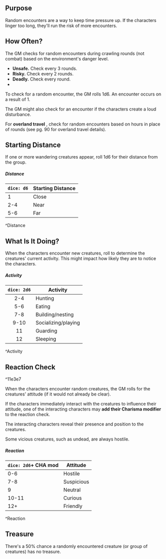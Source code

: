 ## Purpose
Random encounters are a way to keep time pressure up. If the characters linger too long, they'll run the risk of more encounters.

## How Often?
The GM checks for random encounters during crawling rounds (not combat) based on the environment's danger level.
- **Unsafe.** Check every 3 rounds.
- **Risky.** Check every 2 rounds.
- **Deadly.** Check every round.
- 
To check for a random encounter, the GM rolls 1d6. An encounter occurs on a result of 1.

The GM might also check for an encounter if the characters create a loud disturbance.

For **overland travel** , check for random encounters based on hours in place of rounds (see pg. 90 for overland travel details).

## Starting Distance
If one or more wandering creatures appear, roll 1d6 for their distance from the group.
##### Distance
| `dice: d6` | **Starting Distance** |
| ---------- | --------------------- |
| 1          | Close                 |
| 2-4        | Near                  |
| 5-6        | Far                   |
^Distance

## What Is It Doing?
When the characters encounter new creatures, roll to determine the creatures' current activity. This might impact how likely they are to notice the characters.

##### Activity
| `dice: 2d6` | **Activity**        |
|:-----------:| ------------------- |
|     2-4     | Hunting             |
|     5-6     | Eating              |
|     7-8     | Building/nesting    |
|    9-10     | Socializing/playing |
|     11      | Guarding            |
|     12      | Sleeping            |
^Activity

## Reaction Check

^11e3e7

When the characters encounter random creatures, the GM rolls for the creatures' attitude (if it would not already be clear).

If the characters immediately interact with the creatures to influence their attitude, one of the interacting characters may **add their Charisma modifier** to the reaction check.

The interacting characters reveal their presence and position to the creatures.

Some vicious creatures, such as undead, are always hostile.

##### Reaction
| `dice: 2d6`+ CHA mod | **Attitude** |
| -------------------- | ------------ |
| 0-6                  | Hostile      |
| 7-8                  | Suspicious   |
| 9                    | Neutral      |
| 10-11                | Curious      |
| 12+                  | Friendly     |
^Reaction
## Treasure
There's a 50% chance a randomly encountered creature (or group of creatures) has no treasure.